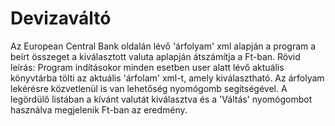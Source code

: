 # Devizaváltó
Az European Central Bank oldalán lévő 'árfolyam' xml alapján a program a beírt összeget a kiválasztott valuta aplapján átszámítja a Ft-ban.
Rövid leírás:
Program indításokor minden esetben user alatt lévő aktuális könyvtárba tölti az aktuális 'árfolam' xml-t, amely kiválasztható. 
Az árfolyam lekérésre közvetlenül is van lehetőség nyomógomb segítségével. A legördülő listában a kívánt valutát kiválasztva és a 'Váltás' nyomógombot használva megjelenik Ft-ban az eredmény.
